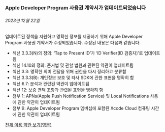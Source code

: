 <!-- ### MySkills
BootStrap & React.js  
<img src="https://img.shields.io/badge/HTML5-E34F26?style=flat-square&logo=HTML5&logoColor=white"/></a>
<img src="https://img.shields.io/badge/CSS3-1572B6?style=flat-square&logo=CSS3&logoColor=white"/></a>
<img src="https://img.shields.io/badge/JavaScript-F7DF1E?style=flat-square&logo=JavaScript&logoColor=white"/></a>
<img src="https://img.shields.io/badge/React.js-1E8CBE?style=flat-square&logo=JavaScript&logoColor=white"/></a>   -->

<!-- Android & IOS  
<img src="https://img.shields.io/badge/Java-007396?style=flat-square&logo=Java&logoColor=white"/></a>
<img src="https://img.shields.io/badge/Swift-F05138?style=flat-square&logo=Swift&logoColor=white"/></a> -->
<!-- 
Languages  
<img src="https://img.shields.io/badge/C-A8B9CC?style=flat-square&logo=C&logoColor=white"/></a>
<img src="https://img.shields.io/badge/C++-00599C?style=flat-square&logo=C%2B%2B&logoColor=white"/></a>
<img src="https://img.shields.io/badge/Python-3776AB?style=flat-square&logo=Python&logoColor=white"/></a>

algorithms  
<img src="https://img.shields.io/badge/Baekjoon-Gold4-gold?style=flat-square&labelColor=004088"/></a> -->
<!-- 
Contact  
[<img src="https://img.shields.io/badge/l06094@gmail.com-EA4335?style=flat-square&logo=Gmail&logoColor=white"/>](l06094@gmail.com)
<a href="dlwjsgml02@naver.com"><img src="https://img.shields.io/badge/dlwjsgml02@naver.com-0ABF53?style=flat-square&logo=Nintendo&logoColor=white"/></a>
<img src="https://img.shields.io/badge/jeon__hui__22-E4405F?style=flat-square&logo=Instagram&logoColor=white"/></a>  

---
![Top Langs](https://github-readme-stats.vercel.app/api/top-langs/?username=6810779s&layout=compact&theme=algolia) 

![Jeonhui's GitHub stats](https://github-readme-stats.vercel.app/api?username=Jeonhui&show_icons=true&theme=algolia)  
 -->

<!-- [![Solved.ac
프로필](http://mazassumnida.wtf/api/v2/generate_badge?boj=whas02)](https://solved.ac/whas02)  

# IOS developer News -->

<!--
 <pre>
    ___  _______   ________  ________   ___  ___  ___  ___  ___     
   |\  \|\  ___ \ |\   __  \|\   ___  \|\  \|\  \|\  \|\  \|\  \    
   \ \  \ \   __/|\ \  \|\  \ \  \\ \  \ \  \\\  \ \  \\\  \ \  \   
 __ \ \  \ \  \_|/_\ \  \\\  \ \  \\ \  \ \   __  \ \  \\\  \ \  \  
|\  \\_\  \ \  \_|\ \ \  \\\  \ \  \\ \  \ \  \ \  \ \  \\\  \ \  \ 
\ \________\ \_______\ \_______\ \__\\ \__\ \__\ \__\ \_______\ \__\
 \|________|\|_______|\|_______|\|__| \|__|\|__|\|__|\|_______|\|__|</pre>
                                                          
                                                                    
-->                                                                    
###  Apple Developer Program 사용권 계약서가 업데이트되었습니다  
###### 2023년 12월 22일  
<div class="article-text"><p>업데이트된 정책을 지원하고 명확한 정보를 제공하기 위해 Apple Developer Program 사용권 계약서가 수정되었습니다. 수정된 내용은 다음과 같습니다.</p><ul>
<li>섹션 3.3.3(N)의 정의: ‘Tap to Present ID’가 ‘ID Verifier(ID 검증자)’로 업데이트됨 </li>
<li>섹션 14.10의 정의: 준거법 및 관할 법원과 관련된 약관이 업데이트됨 </li>
<li>섹션 3.3: 명확한 의미 전달을 위해 권한을 다시 정리하고 분류함 </li>
<li>섹션 3.3.3(B): 개인정보 보호 및 타사 SDK에 관한 표현을 명확히 함</li>
<li>섹션 6.7: 분석과 관련된 약관이 업데이트됨 </li>
<li>섹션 12: 보증 면책 조항과 관련된 표현을 명확히 함 </li>
<li>첨부 1: APNs(Apple Push Notification Service) 및 Local Notifications 사용에 관한 약관이 업데이트됨 </li>
<li>첨부 9: Apple Developer Program 멤버십에 포함된 Xcode Cloud 컴퓨팅 시간에 관한 약관이 업데이트됨</li>
</ul><p><a href="https://developer.apple.com/kr/support/terms/apple-developer-program-license-agreement/">전체 이용 <span class="icon icon-after icon-chevronright nowrap">약관 보기(영문)</span></a></p></div>